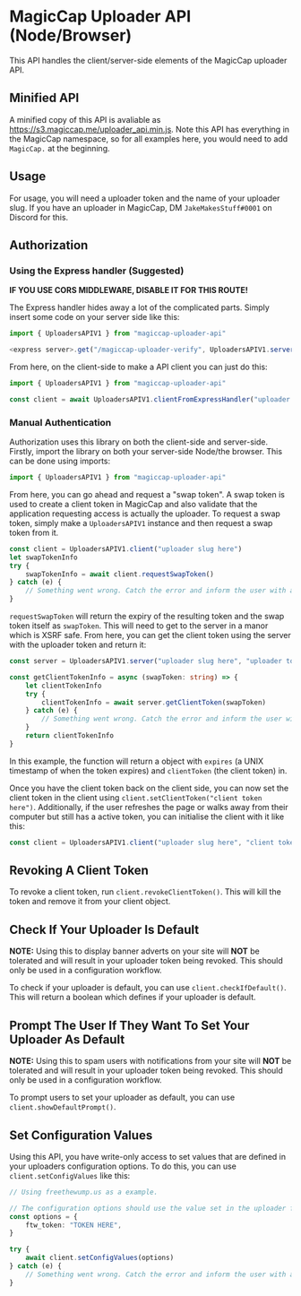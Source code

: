# MagicCap Uploader API (Node/Browser)
This API handles the client/server-side elements of the MagicCap uploader API.

## Minified API
A minified copy of this API is avaliable as https://s3.magiccap.me/uploader_api.min.js. Note this API has everything in the MagicCap namespace, so for all examples here, you would need to add `MagicCap.` at the beginning.

## Usage
For usage, you will need a uploader token and the name of your uploader slug. If you have an uploader in MagicCap, DM `JakeMakesStuff#0001` on Discord for this.

## Authorization

### Using the Express handler (Suggested)

**IF YOU USE CORS MIDDLEWARE, DISABLE IT FOR THIS ROUTE!**

The Express handler hides away a lot of the complicated parts. Simply insert some code on your server side like this:
```ts
import { UploadersAPIV1 } from "magiccap-uploader-api"

<express server>.get("/magiccap-uploader-verify", UploadersAPIV1.server("uploader slug here", "uploader token here").expressRoute)
```

From here, on the client-side to make a API client you can just do this:
```ts
import { UploadersAPIV1 } from "magiccap-uploader-api"

const client = await UploadersAPIV1.clientFromExpressHandler("uploader slug here", "/magiccap-uploader-verify")
```

### Manual Authentication

Authorization uses this library on both the client-side and server-side. Firstly, import the library on both your server-side Node/the browser. This can be done using imports:
```ts
import { UploadersAPIV1 } from "magiccap-uploader-api"
```
From here, you can go ahead and request a "swap token". A swap token is used to create a client token in MagicCap and also validate that the application requesting access is actually the uploader. To request a swap token, simply make a `UploadersAPIV1` instance and then request a swap token from it.
```ts
const client = UploadersAPIV1.client("uploader slug here")
let swapTokenInfo
try {
    swapTokenInfo = await client.requestSwapToken()
} catch (e) {
    // Something went wrong. Catch the error and inform the user with a error message.
}
```
`requestSwapToken` will return the expiry of the resulting token and the swap token itself as `swapToken`. This will need to get to the server in a manor which is XSRF safe. From here, you can get the client token using the server with the uploader token and return it:
```ts
const server = UploadersAPIV1.server("uploader slug here", "uploader token here")

const getClientTokenInfo = async (swapToken: string) => {
    let clientTokenInfo
    try {
        clientTokenInfo = await server.getClientToken(swapToken)
    } catch (e) {
        // Something went wrong. Catch the error and inform the user with a error message.
    }
    return clientTokenInfo
}
```
In this example, the function will return a object with `expires` (a UNIX timestamp of when the token expires) and `clientToken` (the client token) in.

Once you have the client token back on the client side, you can now set the client token in the client using `client.setClientToken("client token here")`. Additionally, if the user refreshes the page or walks away from their computer but still has a active token, you can initialise the client with it like this:
```ts
const client = UploadersAPIV1.client("uploader slug here", "client token here")
```

## Revoking A Client Token
To revoke a client token, run `client.revokeClientToken()`. This will kill the token and remove it from your client object.

## Check If Your Uploader Is Default
**NOTE:** Using this to display banner adverts on your site will **NOT** be tolerated and will result in your uploader token being revoked. This should only be used in a configuration workflow.

To check if your uploader is default, you can use `client.checkIfDefault()`. This will return a boolean which defines if your uploader is default.

## Prompt The User If They Want To Set Your Uploader As Default
**NOTE:** Using this to spam users with notifications from your site will **NOT** be tolerated and will result in your uploader token being revoked. This should only be used in a configuration workflow.

To prompt users to set your uploader as default, you can use `client.showDefaultPrompt()`.

## Set Configuration Values
Using this API, you have write-only access to set values that are defined in your uploaders configuration options. To do this, you can use `client.setConfigValues` like this:
```ts
// Using freethewump.us as a example.

// The configuration options should use the value set in the uploader file and should be the exact datatype you want it as.
const options = {
    ftw_token: "TOKEN HERE",
}

try {
    await client.setConfigValues(options)
} catch (e) {
    // Something went wrong. Catch the error and inform the user with a error message.
}
```
